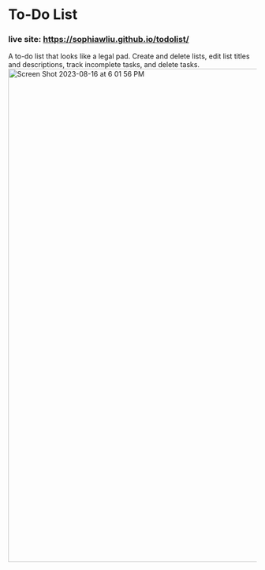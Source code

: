 # To-Do List  
### live site: https://sophiawliu.github.io/todolist/  
A to-do list that looks like a legal pad. Create and delete lists, edit list titles and descriptions, track incomplete tasks, and delete tasks.  
<img width="1000" alt="Screen Shot 2023-08-16 at 6 01 56 PM" src="https://github.com/sophiawliu/todolist/assets/122403050/b7561a9f-5f31-4a45-b133-da43252fb933">
